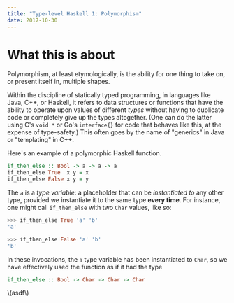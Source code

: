 ```yaml
---
title: "Type-level Haskell 1: Polymorphism"
date: 2017-10-30
---
```


# What this is about

Polymorphism, at least etymologically, is the ability for one thing to take on,
or present itself in, multiple shapes. 

Within the discipline of statically typed programming, in languages like Java,
C++, or Haskell, it refers to data structures or functions that have the
ability to operate upon values of different *types* without having to duplicate
code or completely give up the types altogether.  (One can do the latter using
C's `void *` or Go's `interface{}` for code that behaves like this, at the
expense of type-safety.) This often goes by the name of "generics" in Java or
"templating" in C++.

Here's an example of a polymorphic Haskell function.

```hs
if_then_else :: Bool -> a -> a -> a
if_then_else True  x y = x
if_then_else False x y = y
```

The `a` is a *type variable*: a placeholder that can be *instantiated to* any
other type, provided we instantiate it to the same type **every time**. For
instance, one might call `if_then_else` with two `Char` values, like so:

```hs
>>> if_then_else True 'a' 'b'
'a'

>>> if_then_else False 'a' 'b'
'b'
```

In these invocations, the `a` type variable has been instantiated to `Char`, so
we have effectively used the function as if it had the type

```haskell
if_then_else :: Bool -> Char -> Char -> Char
```

\\(asdf\\)

